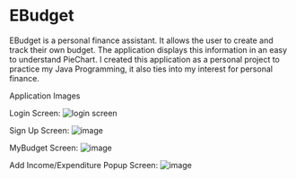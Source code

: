 # EBudget

EBudget is a personal finance assistant. It allows the user to create and track their own budget. The application displays this information in an easy to understand PieChart. 
I created this application as a personal project to practice my Java Programming, it also ties into my interest for personal finance. 

Application Images

Login Screen:
![login screen](https://user-images.githubusercontent.com/91664359/147392385-40543275-57eb-410b-aa64-e2e8f2510435.PNG)

Sign Up Screen:
![image](https://user-images.githubusercontent.com/91664359/147392457-6a23fb29-edc2-40fb-8b65-c70e4a1d1360.png)

MyBudget Screen:
![image](https://user-images.githubusercontent.com/91664359/147392483-da7c8021-9810-47bb-a61d-e99210fdd458.png)

Add Income/Expenditure Popup Screen:
![image](https://user-images.githubusercontent.com/91664359/147392552-257b4b94-f7cd-4040-910a-39cc8f97f62c.png)

